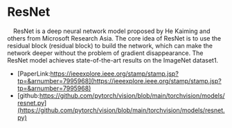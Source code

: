 # ResNet
&ensp;&ensp;ResNet is a deep neural network model proposed by He Kaiming and others from Microsoft Research Asia. The core idea of ResNet is to use the residual block (residual block) to build the network, which can make the network deeper without the problem of gradient disappearance. The ResNet model achieves state-of-the-art results on the ImageNet dataset1.

<!-- &ensp;&ensp;If you want to know more about the ResNet model, you can check out the following links:

- [Deep Residual Learning for Image Recognition](https://arxiv.org/abs/1512.03385)
- [ResNet详解](https://zhuanlan.zhihu.com/p/31852747) -->

- [PaperLink:https://ieeexplore.ieee.org/stamp/stamp.jsp?tp=&arnumber=7995968](https://ieeexplore.ieee.org/stamp/stamp.jsp?tp=&arnumber=7995968)
- [github:https://github.com/pytorch/vision/blob/main/torchvision/models/resnet.py](https://github.com/pytorch/vision/blob/main/torchvision/models/resnet.py)